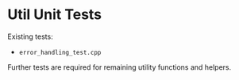 # Util Unit Tests

Existing tests:
- `error_handling_test.cpp`

Further tests are required for remaining utility functions and helpers.


